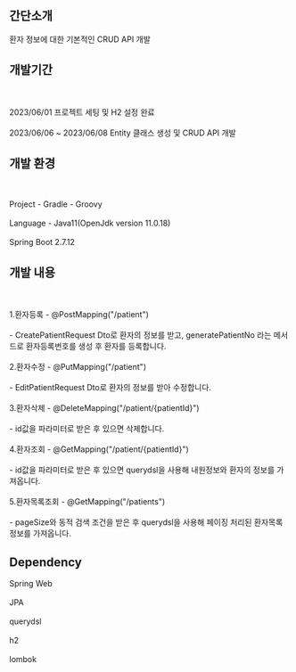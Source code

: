 ## 간단소개 
환자 정보에 대한 기본적인 CRUD API 개발

## 개발기간 
<br/><br/> 2023/06/01 프로젝트 세팅 및 H2 설정 완료
<br/><br/> 2023/06/06 ~ 2023/06/08 Entity 클래스 생성 및 CRUD API 개발

## 개발 환경
<br/><br/> Project - Gradle - Groovy
<br/><br/> Language - Java11(OpenJdk version 11.0.18)
<br/><br/> Spring Boot 2.7.12

## 개발 내용
<br/><br/> 1.환자등록 - @PostMapping("/patient") 
<br/><br/> - CreatePatientRequest Dto로 환자의 정보를 받고, generatePatientNo 라는 메서드로 환자등록번호를 생성 후 환자를 등록합니다.
<br/><br/> 2.환자수정 - @PutMapping("/patient") 
<br/><br/> - EditPatientRequest Dto로 환자의 정보를 받아 수정합니다.
<br/><br/> 3.환자삭제 - @DeleteMapping("/patient/{patientId}") 
<br/><br/> - id값을 파라미터로 받은 후 있으면 삭제합니다.
<br/><br/> 4.환자조회 - @GetMapping("/patient/{patientId}") 
<br/><br/> - id값을 파라미터로 받은 후 있으면 querydsl을 사용해 내원정보와 환자의 정보를 가져옵니다.
<br/><br/> 5.환자목록조회 - @GetMapping("/patients") 
<br/><br/> - pageSize와 동적 검색 조건을 받은 후 querydsl을 사용해 페이징 처리된 환자목록 정보를 가져옵니다.

## Dependency
Spring Web
<br/><br/>JPA
<br/><br/>querydsl
<br/><br/>h2
<br/><br/>lombok


